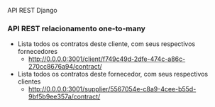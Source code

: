

API REST Django

### API REST relacionamento one-to-many
- Lista todos os contratos deste cliente, com seus respectivos fornecedores
    - http://0.0.0.0:3001/client/f749c49d-2dfe-474c-a86c-270cc8676a94/contract/
- Lista todos os contratos deste fornecedor, com seus respectivos clientes 
    - http://0.0.0.0:3001/supplier/5567054e-c8a9-4cee-b55d-9bf5b9ee357a/contract/

